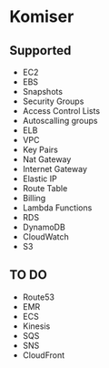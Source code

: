 # Komiser

## Supported

* EC2
* EBS
* Snapshots
* Security Groups
* Access Control Lists
* Autoscalling groups
* ELB
* VPC
* Key Pairs
* Nat Gateway
* Internet Gateway
* Elastic IP
* Route Table
* Billing
* Lambda Functions
* RDS
* DynamoDB
* CloudWatch
* S3

## TO DO

* Route53
* EMR
* ECS
* Kinesis
* SQS
* SNS
* CloudFront
